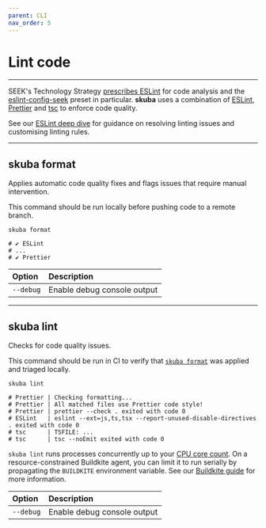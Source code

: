 ```yaml
---
parent: CLI
nav_order: 5
---
```


# Lint code

---

SEEK's Technology Strategy [prescribes ESLint] for code analysis and the [eslint-config-seek] preset in particular.
**skuba** uses a combination of [ESLint], [Prettier] and [tsc] to enforce code quality.

See our [ESLint deep dive] for guidance on resolving linting issues and customising linting rules.

---

## skuba format

Applies automatic code quality fixes and flags issues that require manual intervention.

This command should be run locally before pushing code to a remote branch.

```shell
skuba format

# ✔ ESLint
# ...
# ✔ Prettier
```

| Option    | Description                 |
| :-------- | :-------------------------- |
| `--debug` | Enable debug console output |

---

## skuba lint

Checks for code quality issues.

This command should be run in CI to verify that [`skuba format`] was applied and triaged locally.

```shell
skuba lint

# Prettier | Checking formatting...
# Prettier | All matched files use Prettier code style!
# Prettier | prettier --check . exited with code 0
# ESLint   | eslint --ext=js,ts,tsx --report-unused-disable-directives . exited with code 0
# tsc      | TSFILE: ...
# tsc      | tsc --noEmit exited with code 0
```

`skuba lint` runs processes concurrently up to your [CPU core count].
On a resource-constrained Buildkite agent,
you can limit it to run serially by propagating the `BUILDKITE` environment variable.
See our [Buildkite guide] for more information.

| Option    | Description                 |
| :-------- | :-------------------------- |
| `--debug` | Enable debug console output |

[`skuba format`]: #skuba-format
[buildkite guide]: ../deep-dives/buildkite.md
[cpu core count]: https://nodejs.org/api/os.html#os_os_cpus
[eslint deep dive]: ../deep-dives/eslint.md
[eslint-config-seek]: https://github.com/seek-oss/eslint-config-seek
[eslint]: https://eslint.org/
[prescribes eslint]: (https://tech-strategy.ssod.skinfra.xyz/docs/v1/technology.html#typescript)
[prettier]: https://prettier.io/
[tsc]: https://www.typescriptlang.org/docs/handbook/compiler-options.html
